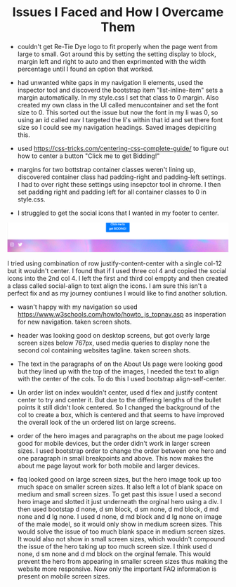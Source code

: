 <h1 style="text-align: center;">Issues I Faced and How I Overcame Them</h1>

* couldn't get Re-Tie Dye logo to fit properly when the page went from large to small. Got around this by setting the setting display to block, margin left and right to auto and then exprimented with the width percentage until I found an option that worked. 

* had unwanted white gaps in my navigation li elements, used the inspector tool and discoverd the bootstrap item "list-inline-item" sets a margin automatically. In my style.css I set that class to 0 margin. Also created my own class in the Ul called menucontainer and set the font size to 0. This sorted out the issue but now the font in my li was 0, so using an id called nav I targeted the li's within that id and set there font size so I could see my navigation headings. Saved images depiciting this. 

* used https://css-tricks.com/centering-css-complete-guide/ to figure out how to center a button "Click me to get Bidding!"

* margins for two bottstrap container classes weren't lining up, discovered container class had padding-right and padding-left settings. I had to over right these settings using insepctor tool in chrome. I then set padding right and padding left for all container classes to 0 in style.css.

* I struggled to get the social icons that I wanted in my footer to center. 
<img src="assets/images/issues-images/can'tgetsocialstocenter.png">

I tried using combination of row justify-content-center with a single col-12 but it wouldn't center. I found that if I used three col 4 and copied the social icons into the 2nd col 4. I left the first and third col emppty and then created a class called social-align to text align the icons. I am sure this isn't a perfect fix and as my journey contiunes I would like to find another solution.











* wasn't happy with my navigation so used https://www.w3schools.com/howto/howto_js_topnav.asp as insperation for new navigation. taken screen shots. 

* header was looking good on desktop screens, but got overly large screen sizes below 767px, used media queries to display none the second col containing websites tagline. taken screen shots.

* The text in the paragraphs of on the About Us page were looking good but they lined up with the top of the images, I needed the text to align with the center of the cols. To do this I used bootstrap align-self-center. 

* Un order list on index wouldn't center, used d flex and justify content center to try and center it. But due to the differing lengths of the bullet points it still didn't look centered. So I changed the background of the col to create a box, which is centered and that seems to have improved the overall look of the un ordered list on large screens. 

* order of the hero images and paragraphs on the about me page looked good for mobile devices, but the order didn't work in larger screen sizes. I used bootstrap order to change the order between one hero and one paragraph in small breakpoints and above. This now makes the about me page layout work for both mobile and larger devices.

* faq looked good on large screen sizes, but the hero image took up too much space on smaller screen sizes. It also left a lot of blank space on medium and small screen sizes. To get past this issue I used a second hero image and slotted it just underneath the orginal hero using a div. I then used bootstap d none, d sm block, d sm none, d md block, d md none and d lg none. I used d none, d md block and d lg none on image of the male model, so it would only show in medium screen sizes. This would solve the issue of too much blank space in medium screen sizes. It would also not show in small screen sizes, which wouldn't compound the issue of the hero taking up too much screen size. I think used d none, d sm none and d md block on the orginal female. This would prevent the hero from appearing in smaller screen sizes thus making the website more responsive. Now only the important FAQ information is present on mobile screen sizes. 
